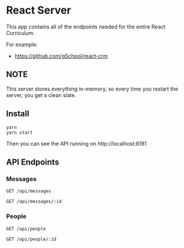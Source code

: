 # React Server

This app contains all of the endpoints needed for the entire React Curriculum.

For example:

- https://github.com/gSchool/react-crm

## NOTE

This server stores everything in-memory, so every time you restart the server, you get a clean slate.

## Install

```
yarn
yarn start
```

Then you can see the API running on http://localhost:8181

## API Endpoints

### Messages

`GET /api/messages`

`GET /api/messages/:id`

### People

`GET /api/people`

`GET /api/people/:id`

